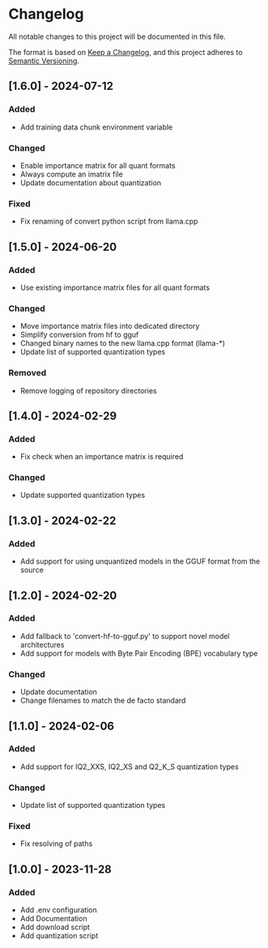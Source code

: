 # Changelog
All notable changes to this project will be documented in this file.

The format is based on [Keep a Changelog](https://keepachangelog.com/en/1.0.0/),
and this project adheres to [Semantic Versioning](https://semver.org/spec/v2.0.0.html).

## [1.6.0] - 2024-07-12

### Added
- Add training data chunk environment variable

### Changed
- Enable importance matrix for all quant formats
- Always compute an imatrix file
- Update documentation about quantization

### Fixed
- Fix renaming of convert python script from llama.cpp

## [1.5.0] - 2024-06-20

### Added
- Use existing importance matrix files for all quant formats

### Changed
- Move importance matrix files into dedicated directory
- Simplify conversion from hf to gguf
- Changed binary names to the new llama.cpp format (llama-\*)
- Update list of supported quantization types

### Removed
- Remove logging of repository directories

## [1.4.0] - 2024-02-29

### Added
- Fix check when an importance matrix is required

### Changed
- Update supported quantization types

## [1.3.0] - 2024-02-22

### Added
- Add support for using unquantized models in the GGUF format from the source

## [1.2.0] - 2024-02-20

### Added
- Add fallback to 'convert-hf-to-gguf.py' to support novel model architectures
- Add support for models with Byte Pair Encoding (BPE) vocabulary type

### Changed
- Update documentation
- Change filenames to match the de facto standard

## [1.1.0] - 2024-02-06

### Added
- Add support for IQ2_XXS, IQ2_XS and Q2_K_S quantization types

### Changed
- Update list of supported quantization types

### Fixed
- Fix resolving of paths

## [1.0.0] - 2023-11-28

### Added
- Add .env configuration
- Add Documentation
- Add download script
- Add quantization script
